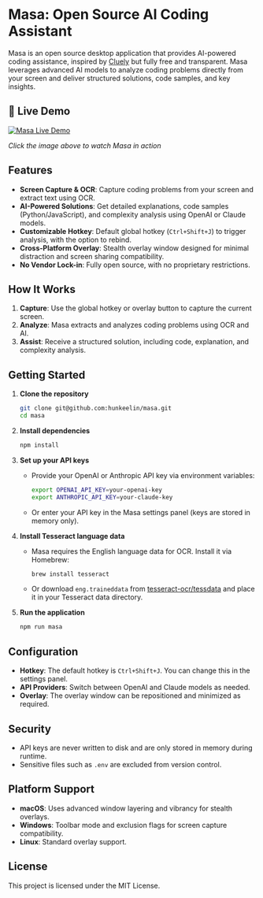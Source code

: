 # Masa: Open Source AI Coding Assistant

Masa is an open source desktop application that provides AI-powered coding assistance, inspired by [Cluely](https://cluely.com/) but fully free and transparent. Masa leverages advanced AI models to analyze coding problems directly from your screen and deliver structured solutions, code samples, and key insights.

## 🎥 Live Demo

[![Masa Live Demo](https://img.youtube.com/vi/eSEKbUN8GqE/maxresdefault.jpg)](https://youtu.be/eSEKbUN8GqE)

*Click the image above to watch Masa in action*

## Features

- **Screen Capture & OCR**: Capture coding problems from your screen and extract text using OCR.
- **AI-Powered Solutions**: Get detailed explanations, code samples (Python/JavaScript), and complexity analysis using OpenAI or Claude models.
- **Customizable Hotkey**: Default global hotkey (`Ctrl+Shift+J`) to trigger analysis, with the option to rebind.
- **Cross-Platform Overlay**: Stealth overlay window designed for minimal distraction and screen sharing compatibility.
- **No Vendor Lock-in**: Fully open source, with no proprietary restrictions.

## How It Works

1. **Capture**: Use the global hotkey or overlay button to capture the current screen.
2. **Analyze**: Masa extracts and analyzes coding problems using OCR and AI.
3. **Assist**: Receive a structured solution, including code, explanation, and complexity analysis.

## Getting Started

1. **Clone the repository**
   ```bash
   git clone git@github.com:hunkeelin/masa.git
   cd masa
   ```

2. **Install dependencies**
   ```bash
   npm install
   ```

3. **Set up your API keys**
   - Provide your OpenAI or Anthropic API key via environment variables:
     ```bash
     export OPENAI_API_KEY=your-openai-key
     export ANTHROPIC_API_KEY=your-claude-key
     ```
   - Or enter your API key in the Masa settings panel (keys are stored in memory only).

4. **Install Tesseract language data**
   - Masa requires the English language data for OCR. Install it via Homebrew:
     ```bash
     brew install tesseract
     ```
   - Or download `eng.traineddata` from [tesseract-ocr/tessdata](https://github.com/tesseract-ocr/tessdata) and place it in your Tesseract data directory.

5. **Run the application**
   ```bash
   npm run masa
   ```

## Configuration

- **Hotkey**: The default hotkey is `Ctrl+Shift+J`. You can change this in the settings panel.
- **API Providers**: Switch between OpenAI and Claude models as needed.
- **Overlay**: The overlay window can be repositioned and minimized as required.

## Security

- API keys are never written to disk and are only stored in memory during runtime.
- Sensitive files such as `.env` are excluded from version control.

## Platform Support

- **macOS**: Uses advanced window layering and vibrancy for stealth overlays.
- **Windows**: Toolbar mode and exclusion flags for screen capture compatibility.
- **Linux**: Standard overlay support.

## License

This project is licensed under the MIT License.
